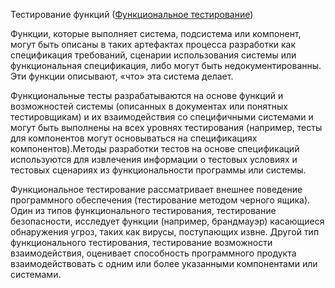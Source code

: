 Тестирование функций ([Функциональное тестирование](<..\Определения\Функциональное%20тестирование.md>))

Функции, которые выполняет система, подсистема или компонент, могут быть описаны в таких артефактах процесса разработки как спецификация требований, сценарии использования системы или функциональная спецификация, либо могут быть недокументированны. Эти функции описывают, «что» эта система делает.

Функциональные тесты разрабатываются на основе функций и возможностей системы (описанных в документах или понятных тестировщикам) и их взаимодействия со специфичными системами и могут быть выполнены на всех уровнях тестирования (например, тесты для компонентов могут основываться на спецификациях компонентов).Методы разработки тестов на основе спецификаций используются для извлечения информации о тестовых условиях и тестовых сценариях из функциональности программы или системы.

Функциональное тестирование рассматривает внешнее поведение программного обеспечения
(тестирование методом черного ящика). Один из типов функционального тестирования, тестирование безопасности, исследует функции (например, брандмауэр) касающиеся обнаружения угроз, таких как вирусы, поступающих извне. Другой тип функционального тестирования,
тестирование возможности взаимодействия, оценивает способность
программного продукта взаимодействовать с одним или более указанными компонентами или системами.
